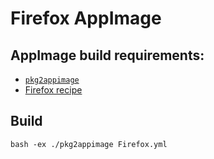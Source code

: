 # Firefox AppImage

## AppImage build requirements:
* [`pkg2appimage`](https://github.com/AppImage/AppImages/tree/master/pkg2appimage) 
* [Firefox recipe](https://github.com/AppImage/AppImages/blob/master/recipes/Firefox.yml)

## Build
`bash -ex ./pkg2appimage Firefox.yml`
